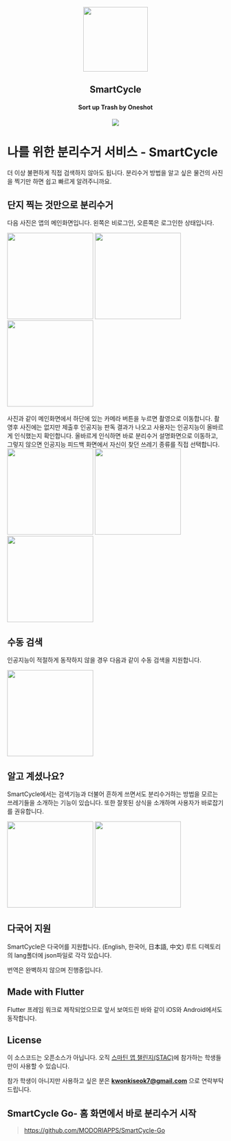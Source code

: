 <p align="center"><a href="https://play.google.com/store/apps/details?id=com.dimipo.smartcycle"><img src="assets/images/SmartCycle_logo_skyblue.png" width="150"></a></p> 
<h2 align="center"><b>SmartCycle</b></h2>
<h4 align="center">Sort up Trash by Oneshot</h4>
<p align="center"><a href="https://play.google.com/store/apps/details?id=com.dimipo.smartcycle"><img src="https://lh3.googleusercontent.com/cjsqrWQKJQp9RFO7-hJ9AfpKzbUb_Y84vXfjlP0iRHBvladwAfXih984olktDhPnFqyZ0nu9A5jvFwOEQPXzv7hr3ce3QVsLN8kQ2Ao=s0"></a></p> 


# 나를 위한 분리수거 서비스 - SmartCycle

더 이상 불편하게 직접 검색하지 않아도 됩니다.
분리수거 방법을 알고 싶은 물건의 사진을 찍기만 하면 쉽고 빠르게 알려주니까요.


## 단지 찍는 것만으로 분리수거

다음 사진은 앱의 메인화면입니다. 왼쪽은 비로그인, 오른쪽은 로그인한 상태입니다.

<div>
 <img width="200" src="./app_screenshots/ios_main_notLogined.png">
 <img width="200" src="./app_screenshots/ios_main_logined.png">
 <img width="200" src="./app_screenshots/ios_main_logined2.png">
</div>

<br>
사진과 같이 메인화면에서 하단에 있는 카메라 버튼을 누르면 촬영으로 이동합니다.
촬영후 사진에는 없지만 제출후 인공지능 판독 결과가 나오고 사용자는 인공지능이 올바르게 인식했는지 확인합니다.
올바르게 인식하면 바로 분리수거 설명화면으로 이동하고, 그렇지 않으면 인공지능 피드백 화면에서 자신이 찾던 쓰레기 종류를 직접 선택합니다.
<br>

<div>
 <img width="200" src="./app_screenshots/android_camera.png">
 <img width="200" src="./app_screenshots/ios_rcldetail1.png">
 <img width="200" src="./app_screenshots/ios_rcldetail2.png">
</div>

## 수동 검색

인공지능이 적절하게 동작하지 않을 경우 다음과 같이 수동 검색을 지원합니다.

<div>
<img width="200" src="./app_screenshots/ios_nonauto_search.png">
</div>

## 알고 계셨나요?

SmartCycle에서는 검색기능과 더불어 흔하게 쓰면서도 분리수거하는 방법을 모르는 쓰레기들을 소개하는 기능이 있습니다.
또한 잘못된 상식을 소개하며 사용자가 바로잡기를 권유합니다.

<div>
<img width="200" src="./app_screenshots/ios_doyouknow_main.png">
<img width="200" src="./app_screenshots/ios_doyouknow_detail.png">
</div>

## 다국어 지원
SmartCycle은 다국어를 지원합니다. (English, 한국어, 日本語, 中文)
루트 디렉토리의 lang폴더에 json파일로 각각 있습니다.

번역은 완벽하지 않으며 진행중입니다.

## Made with Flutter
Flutter 프레임 워크로 제작되었으므로 앞서 보여드린 바와 같이 iOS와 Android에서도 동작합니다.


## License
이 소스코드는 오픈소스가 아닙니다.
오직 <a href="https://tacademy.skplanet.com/front/exhibition/listExhibition.action">스마틴 앱 챌린지(STAC)</a>에 참가하는 학생들만이 사용할 수 있습니다.

참가 학생이 아니지만 사용하고 싶은 분은 <b>kwonkiseok7@gmail.com</b> 으로 연락부탁드립니다.


## SmartCycle Go- 홈 화면에서 바로 분리수거 시작
> <https://github.com/MODORIAPPS/SmartCycle-Go>
